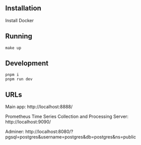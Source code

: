 ## Installation

Install Docker

## Running

```
make up
```

## Development

```
pnpm i
pnpm run dev
```

## URLs

Main app:
http://localhost:8888/

Prometheus Time Series Collection and Processing Server:
http://localhost:9090/

Adminer:
http://localhost:8080/?pgsql=postgres&username=postgres&db=postgres&ns=public
